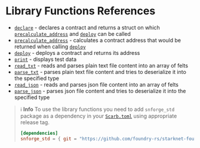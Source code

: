 # Library Functions References

* [`declare`](forge-library/declare.md) - declares a contract and returns a struct on which [`precalculate_address`](forge-library/precalculate_address.md) and [`deploy`](forge-library/deploy.md) can be called
* [`precalculate_address`](forge-library/precalculate_address.md) - calculates a contract address that would be returned when calling [`deploy`](forge-library/deploy.md)
* [`deploy`](forge-library/deploy.md) - deploys a contract and returns its address
* [`print`](forge-library/print.md) - displays test data
* [`read_txt`](forge-library/read_txt.md) - reads and parses plain text file content into an array of felts
* [`parse_txt`](forge-library/parse_txt.md) - parses plain text file content and tries to deserialize it into the specified type
* [`read_json`](forge-library/read_json.md) - reads and parses json file content into an array of felts
* [`parse_json`](forge-library/parse_json.md) - parses json file content and tries to deserialize it into the specified type

> ℹ️ **Info**
> To use the library functions you need to add `snforge_std` package as a dependency in
> your [`Scarb.toml`](https://docs.swmansion.com/scarb/docs/guides/dependencies.html#adding-a-dependency) 
> using appropriate release tag.
>```toml
> [dependencies]
> snforge_std = { git = "https://github.com/foundry-rs/starknet-foundry.git", tag = "v0.5.0" }
> ```
